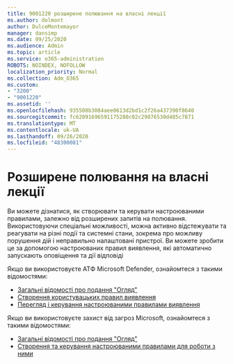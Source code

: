 ```yaml
---
title: 9001220 розширене полювання на власні лекції
ms.author: dolmont
author: DulceMontemayor
manager: dansimp
ms.date: 09/25/2020
ms.audience: Admin
ms.topic: article
ms.service: o365-administration
ROBOTS: NOINDEX, NOFOLLOW
localization_priority: Normal
ms.collection: Adm_O365
ms.custom:
- "3200"
- "9001220"
ms.assetid: ''
ms.openlocfilehash: 935508b3084aee0613d2bd1c2f26a437390f8640
ms.sourcegitcommit: fc62091696591175280c02c29876530d485c7871
ms.translationtype: MT
ms.contentlocale: uk-UA
ms.lasthandoff: 09/26/2020
ms.locfileid: "48300081"
---
```

# <a name="advanced-hunting-custom-detections"></a>Розширене полювання на власні лекції

Ви можете дізнатися, як створювати та керувати настроюваними правилами, залежно від розширених запитів на полювання. Використовуючи спеціальні можливості, можна активно відстежувати та реагувати на різні події та системні стани, зокрема про можливу порушення дій і неправильно налаштовані пристрої. Ви можете зробити це за допомогою настроюваних правил виявлення, які автоматично запускають оповіщення та дії відповіді
  
Якщо ви використовуєте АТФ Microsoft Defender, ознайомтеся з такими відомостями: 
- [Загальні відомості про подання "Огляд"](https://docs.microsoft.com/windows/security/threat-protection/microsoft-defender-atp/overview-custom-detections)
- [Створення користувацьких правил виявлення](https://docs.microsoft.com/windows/security/threat-protection/microsoft-defender-atp/custom-detection-rules)
- [Перегляд і керування настроюваними правилами виявлення](https://docs.microsoft.com/windows/security/threat-protection/microsoft-defender-atp/custom-detections-manage)

Якщо ви використовуєте захист від загроз Microsoft, ознайомтеся з такими відомостями: 
- [Загальні відомості про подання "Огляд"](https://docs.microsoft.com/microsoft-365/security/mtp/custom-detections-overview)
- [Створення та керування настроюваними правилами для роботи з ними](https://docs.microsoft.com/microsoft-365/security/mtp/custom-detection-rules)
